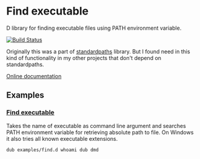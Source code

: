 # Find executable

D library for finding executable files using PATH environment variable.

[![Build Status](https://travis-ci.org/FreeSlave/findexecutable.svg?branch=master)](https://travis-ci.org/FreeSlave/findexecutable)

Originally this was a part of [standardpaths](https://github.com/FreeSlave/standardpaths) library. But I found need in this kind of functionality in my other projects that don't depend on standardpaths.

[Online documentation](https://freeslave.github.io/findexecutable/findexecutable.html)

## Examples

### [Find executable](examples/find.d)

Takes the name of executable as command line argument and searches PATH environment variable for retrieving absolute path to file. On Windows it also tries all known executable extensions.

    dub examples/find.d whoami dub dmd
